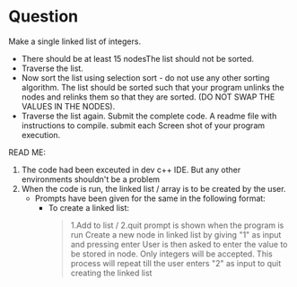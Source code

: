 # Question
Make a single linked list of integers.  
  - There should be at least 15 nodesThe list should not be sorted.
  - Traverse the list.
  - Now sort the list using selection sort - do not use any other sorting algorithm.
    The list should be sorted such that your program unlinks the nodes and relinks them so that they are sorted. (DO NOT SWAP THE VALUES IN THE NODES).
  - Traverse the list again.
Submit the complete code.
A readme file with instructions to compile.
submit each  Screen shot of your program execution.


READ ME:
1. The code had been exceuted in dev c++ IDE. But any other environments shouldn't be a problem
2. When the code is run, the linked list / array is to be created by the user. 
	- Prompts have been given for the same in the following format:
		* To create a linked list: 
			> 1.Add to list / 2.quit prompt is shown when the program is run
			> Create a new node in linked list by giving "1" as input and pressing enter
			> User is then asked to enter the value to be stored in node. Only integers will be accepted.
			> This process will repeat till the user enters "2" as input to quit creating the linked list 
